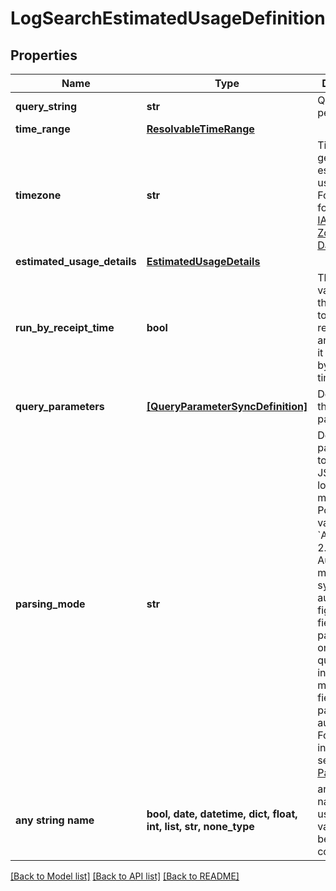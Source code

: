 # LogSearchEstimatedUsageDefinition


## Properties
Name | Type | Description | Notes
------------ | ------------- | ------------- | -------------
**query_string** | **str** | Query to perform. | 
**time_range** | [**ResolvableTimeRange**](ResolvableTimeRange.md) |  | 
**timezone** | **str** | Time zone to get the estimated usage details. Follow the format in the [IANA Time Zone Database](https://en.wikipedia.org/wiki/List_of_tz_database_time_zones#List).  | 
**estimated_usage_details** | [**EstimatedUsageDetails**](EstimatedUsageDetails.md) |  | 
**run_by_receipt_time** | **bool** | This has the value &#x60;true&#x60; if the search is to be run by receipt time and &#x60;false&#x60; if it is to be run by message time. | [optional]  if omitted the server will use the default value of False
**query_parameters** | [**[QueryParameterSyncDefinition]**](QueryParameterSyncDefinition.md) | Definition of the query parameters. | [optional] 
**parsing_mode** | **str** | Define the parsing mode to scan the JSON format log messages. Possible values are:   1. &#x60;AutoParse&#x60;   2. &#x60;Manual&#x60; In AutoParse mode, the system automatically figures out fields to parse based on the search query. While in the Manual mode, no fields are parsed out automatically. For more information see [Dynamic Parsing](https://help.sumologic.com/?cid&#x3D;0011). | [optional]  if omitted the server will use the default value of "Manual"
**any string name** | **bool, date, datetime, dict, float, int, list, str, none_type** | any string name can be used but the value must be the correct type | [optional]

[[Back to Model list]](../README.md#documentation-for-models) [[Back to API list]](../README.md#documentation-for-api-endpoints) [[Back to README]](../README.md)


